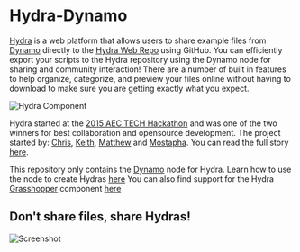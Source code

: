 # Hydra-Dynamo
[Hydra](https://github.com/HydraShare/hydra#hydra) is a web platform that allows users to share example files from [Dynamo](https://github.com/DynamoDS/Dynamo) directly to the [Hydra Web Repo](http://hydrashare.github.io/hydra/) using GitHub.  You can efficiently export your scripts to the Hydra repository using the Dynamo node for sharing and community interaction! There are a number of built in features to help organize, categorize, and preview your files online without having to download to make sure you are getting exactly what you expect.

![Hydra Component](https://github.com/HydraShare/hydra-dynamo/blob/master/resources/Hydra_Node_Sample.jpg?raw=true)

Hydra started at the [2015 AEC TECH Hackathon](http://aec-technology-hackathon-2015.devpost.com/) and was one of the two winners for best collaboration and opensource development. The project started by: [Chris](https://github.com/chriswmackey), [Keith](https://github.com/alfarok), [Matthew](https://github.com/mdahlhausen) and [Mostapha](https://github.com/mostapharoudsari). You can read the full story [here](https://github.com/HydraShare/hydra#hydra).

This repository only contains the [Dynamo](http://dynamobim.com) node for Hydra.
Learn how to use the node to create Hydras [here](https://github.com/HydraShare/hydra-dynamo/wiki)
You can also find support for the Hydra [Grasshopper](http://www.grasshopper3d.com/) component [here](https://github.com/HydraShare/hydra-grasshopper)

## Don't share files, share Hydras!
![Screenshot](https://raw.githubusercontent.com/HydraShare/hydra-dynamo/master/resources/Concept_Chart_Dynamo.jpg)
